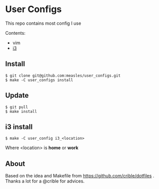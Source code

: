 # User Configs

This repo contains most config I use

Contents:
 - vim
 - [i3](http://i3wm.org/)

## Install

```console
$ git clone git@github.com:measles/user_configs.git
$ make -C user_configs install
```

## Update

```console
$ git pull
$ make install
```

##  i3 install
```console
$ make -C user_config i3_<location>
```
Where \<location\> is **home** or **work**

## About

Based on the idea and Makefile from https://github.com/crible/dotfiles . Thanks a lot for a @crible for advices.

